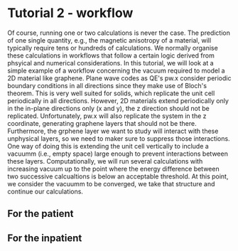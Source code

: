 # Tutorial 2 - workflow

Of course, running one or two calculations is never the case. The prediction of one single quantity, e.g., the magnetic anisotropy of a material, will typically require tens or hundreds of calculations. We normally organise these calculations in workflows that follow a certain logic derived from phsyical and numerical considerations.
In this tutorial, we will look at a simple example of a workflow concerning the vacuum required to model a 2D material like graphene. Plane wave codes as QE's pw.x consider periodic boundary conditions in all directions since they make use of Bloch's theorem. This is very well suited for solids, which replicate the unit cell periodically in all directions. However, 2D materials extend periodically only in the in-plane directions only (x and y), the z direction should not be replicated. Unfortunately, pw.x will also replicate the system in the z coordinate, generating graphene layers that should not be there. Furthermore, the grphene layer we want to study will interact with these unphysical layers, so we need to maker sure to suppress those interactions. One way of doing this is extending the unit cell vertically to include a vacuumm (i.e., empty space) large enough to prevent interactions between these layers. 
Computationally, we will run several calculations with increasing vacuum up to the point where the energy difference between two successive calcualtions is below an acceptable threshold. At this point, we consider the vacuumm to be converged, we take that structure and continue our calculations.

## For the patient

## For the inpatient 


